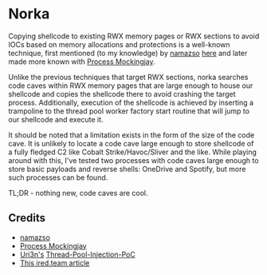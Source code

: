 # Norka
Copying shellcode to existing RWX memory pages or RWX sections to avoid IOCs based on memory allocations and protections is a well-known technique, first mentioned (to my knowledge) by [namazso](https://twitter.com/namazso) [here](https://www.unknowncheats.me/forum/anti-cheat-bypass/286274-internal-detection-vectors-bypass.html) and later made more known with [Process Mockingjay](https://www.securityjoes.com/post/process-mockingjay-echoing-rwx-in-userland-to-achieve-code-execution).

Unlike the previous techniques that target RWX sections, norka searches code caves within RWX memory pages that are large enough to house our shellcode and copies the shellcode there to avoid crashing the target process. Additionally, execution of the shellcode is achieved by inserting a trampoline to the thread pool worker factory start routine that will jump to our shellcode and execute it.

It should be noted that a limitation exists in the form of the size of the code cave. It is unlikely to locate a code cave large enough to store shellcode of a fully fledged C2 like Cobalt Strike/Havoc/Sliver and the like. While playing around with this, I've tested two processes with code caves large enough to store basic payloads and reverse shells: OneDrive and Spotify, but more such processes can be found.

TL;DR - nothing new, code caves are cool.
## Credits
- [namazso](https://twitter.com/namazso)
- [Process Mockingjay](https://www.securityjoes.com/post/process-mockingjay-echoing-rwx-in-userland-to-achieve-code-execution)
- [Uri3n's](https://github.com/Uri3n) [Thread-Pool-Injection-PoC](https://github.com/Uri3n/Thread-Pool-Injection-PoC)
- [This ired.team article](https://www.ired.team/offensive-security/defense-evasion/finding-all-rwx-protected-memory-regions)
